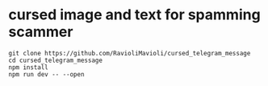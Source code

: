 # cursed image and text for spamming scammer
```
git clone https://github.com/RavioliMavioli/cursed_telegram_message
cd cursed_telegram_message
npm install
npm run dev -- --open
```
